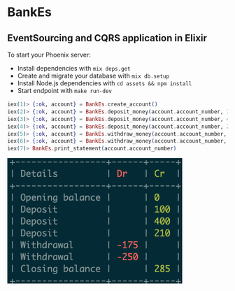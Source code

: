 # BankEs

## EventSourcing and CQRS application in Elixir

To start your Phoenix server:

- Install dependencies with `mix deps.get`
- Create and migrate your database with `mix db.setup`
- Install Node.js dependencies with `cd assets && npm install`
- Start endpoint with `make run-dev`

```elixir
iex(1)> {:ok, account} = BankEs.create_account()
iex(2)> {:ok, account} = BankEs.deposit_money(account.account_number, 100)
iex(3)> {:ok, account} = BankEs.deposit_money(account.account_number, 400)
iex(4)> {:ok, account} = BankEs.deposit_money(account.account_number, 210)
iex(5)> {:ok, account} = BankEs.withdraw_money(account.account_number, 175)
iex(6)> {:ok, account} = BankEs.withdraw_money(account.account_number, 250)
iex(7)> BankEs.print_statement(account.account_number)
```

<img src="statement.png" align="left"  width="400" >
